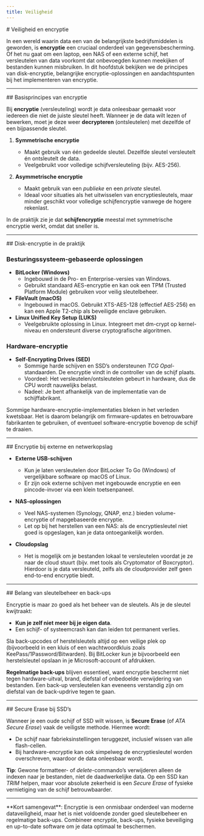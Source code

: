 ```yaml
---
title: Veiligheid
---
```


<div class="header1" id="top" markdown="1"># Veiligheid en encryptie
</div>

In een wereld waarin data een van de belangrijkste bedrijfsmiddelen is geworden, is **encryptie** een cruciaal onderdeel van gegevensbescherming. Of het nu gaat om een laptop, een NAS of een externe schijf, het versleutelen van data voorkomt dat onbevoegden kunnen meekijken of bestanden kunnen misbruiken. In dit hoofdstuk bekijken we de principes van disk-encryptie, belangrijke encryptie-oplossingen en aandachtspunten bij het implementeren van encryptie.

---

<div class="header2" markdown="1">## Basisprincipes van encryptie
</div>

Bij **encryptie** (versleuteling) wordt je data onleesbaar gemaakt voor iedereen die niet de juiste sleutel heeft. Wanneer je de data wilt lezen of bewerken, moet je deze weer **decrypteren** (ontsleutelen) met dezelfde of een bijpassende sleutel.

1. **Symmetrische encryptie**  
   - Maakt gebruik van één gedeelde sleutel. Dezelfde sleutel versleutelt én ontsleutelt de data.  
   - Veelgebruikt voor volledige schijfversleuteling (bijv. AES-256).  

2. **Asymmetrische encryptie**  
   - Maakt gebruik van een *publieke* en een *private* sleutel.  
   - Ideaal voor situaties als het uitwisselen van encryptiesleutels, maar minder geschikt voor volledige schijfencryptie vanwege de hogere rekenlast.  

In de praktijk zie je dat **schijfencryptie** meestal met symmetrische encryptie werkt, omdat dat sneller is.

---

<div class="header2" markdown="1">## Disk-encryptie in de praktijk
</div>

### Besturingssysteem-gebaseerde oplossingen
- **BitLocker (Windows)**  
  - Ingebouwd in de Pro- en Enterprise-versies van Windows.  
  - Gebruikt standaard AES-encryptie en kan ook een TPM (Trusted Platform Module) gebruiken voor veilig sleutelbeheer.  
- **FileVault (macOS)**  
  - Ingebouwd in macOS. Gebruikt XTS-AES-128 (effectief AES-256) en kan een Apple T2-chip als beveiligde enclave gebruiken.  
- **Linux Unified Key Setup (LUKS)**  
  - Veelgebruikte oplossing in Linux. Integreert met dm-crypt op kernel-niveau en ondersteunt diverse cryptografische algoritmen.  

### Hardware-encryptie
- **Self-Encrypting Drives (SED)**  
  - Sommige harde schijven en SSD’s ondersteunen *TCG Opal*-standaarden. De encryptie vindt in de controller van de schijf plaats.  
  - Voordeel: Het versleutelen/ontsleutelen gebeurt in hardware, dus de CPU wordt nauwelijks belast.  
  - Nadeel: Je bent afhankelijk van de implementatie van de schijffabrikant.  

<div class="note opmerking"><p>
Sommige hardware-encryptie-implementaties bleken in het verleden kwetsbaar. Het is daarom belangrijk om firmware-updates en betrouwbare fabrikanten te gebruiken, of eventueel software-encryptie bovenop de schijf te draaien.
</p></div>

---

<div class="header2" markdown="1">## Encryptie bij externe en netwerkopslag
</div>

- **Externe USB-schijven**  
  - Kun je laten versleutelen door BitLocker To Go (Windows) of vergelijkbare software op macOS of Linux.  
  - Er zijn ook externe schijven met ingebouwde encryptie en een pincode-invoer via een klein toetsenpaneel.  

- **NAS-oplossingen**  
  - Veel NAS-systemen (Synology, QNAP, enz.) bieden volume-encryptie of mapgebaseerde encryptie.  
  - Let op bij het herstellen van een NAS: als de encryptiesleutel niet goed is opgeslagen, kan je data ontoegankelijk worden.  

- **Cloudopslag**  
  - Het is mogelijk om je bestanden lokaal te versleutelen voordat je ze naar de cloud stuurt (bijv. met tools als Cryptomator of Boxcryptor). Hierdoor is je data versleuteld, zelfs als de cloudprovider zelf geen end-to-end encryptie biedt.  

---

<div class="header2" markdown="1">## Belang van sleutelbeheer en back-ups
</div>

Encryptie is maar zo goed als het beheer van de sleutels. Als je de sleutel kwijtraakt:
- **Kun je zelf niet meer bij je eigen data**.  
- Een schijf- of systeemcrash kan dan leiden tot permanent verlies.  

<div class="note opmerking"><p>
Sla back-upcodes of herstelsleutels altijd op een veilige plek op (bijvoorbeeld in een kluis of een wachtwoordkluis zoals KeePass/1Password/Bitwarden). Bij BitLocker kun je bijvoorbeeld een herstelsleutel opslaan in je Microsoft-account of afdrukken.
</p></div>

**Regelmatige back-ups** blijven essentieel, want encryptie beschermt niet tegen hardware-uitval, brand, diefstal of onbedoelde verwijdering van bestanden. Een back-up versleutelen kan eveneens verstandig zijn om diefstal van de back-updrive tegen te gaan.

---

<div class="header2" markdown="1">## Secure Erase bij SSD’s
</div>

Wanneer je een oude schijf of SSD wilt wissen, is **Secure Erase** (of *ATA Secure Erase*) vaak de veiligste methode. Hiermee wordt:
- De schijf naar fabrieksinstellingen teruggezet, inclusief wissen van alle flash-cellen.  
- Bij hardware-encryptie kan ook simpelweg de encryptiesleutel worden overschreven, waardoor de data onleesbaar wordt.  

**Tip**: Gewone formatteer- of *delete*-commando’s verwijderen alleen de indexen naar je bestanden, niet de daadwerkelijke data. Op een SSD kan *TRIM* helpen, maar voor absolute zekerheid is een *Secure Erase* of fysieke vernietiging van de schijf betrouwbaarder.

---

<div class="note opmerking"><p>
**Kort samengevat**: Encryptie is een onmisbaar onderdeel van moderne dataveiligheid, maar het is niet voldoende zonder goed sleutelbeheer en regelmatige back-ups. Combineer encryptie, back-ups, fysieke beveiliging en up-to-date software om je data optimaal te beschermen.
</p></div>
